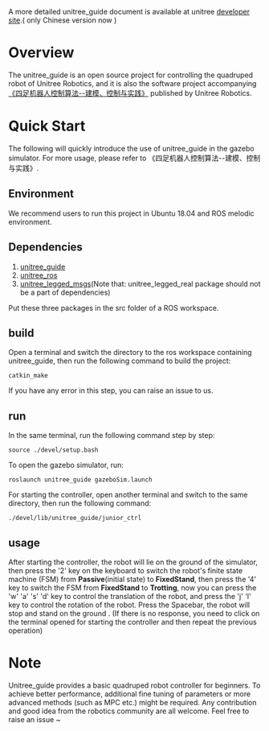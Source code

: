 A more detailed unitree_guide document is available at unitree [developer site](https://support.unitree.com/home/zh/Algorithm_Practice).( only Chinese version now )

# Overview

The unitree_guide is an open source project for controlling the quadruped robot of Unitree Robotics, and it is also the software project accompanying [《四足机器人控制算法--建模、控制与实践》](https://detail.tmall.com/item.htm?spm=a212k0.12153887.0.0.5487687dBgiovR&id=704510718152) published by Unitree Robotics.

# Quick Start
The following will quickly introduce the use of unitree_guide in the gazebo simulator. For more usage, please refer to 《四足机器人控制算法--建模、控制与实践》.
## Environment
We recommend users to run this project in Ubuntu 18.04 and ROS melodic environment.
## Dependencies
1. [unitree_guide](https://github.com/unitreerobotics/unitree_guide)<br>
2. [unitree_ros](https://github.com/unitreerobotics/unitree_ros)<br>
3. [unitree_legged_msgs](https://github.com/unitreerobotics/unitree_ros_to_real)(Note that: unitree_legged_real package should not be a part of dependencies)<br>

Put these three packages in the src folder of a ROS workspace.

## build
Open a terminal and switch the directory to the ros workspace containing unitree_guide,  then run the following command to build the project:
```
catkin_make
```
If you have any error in this step, you can raise an issue to us.
## run
In the same terminal, run the following command step by step:
```
source ./devel/setup.bash
```
To open the gazebo simulator, run:
```
roslaunch unitree_guide gazeboSim.launch 
```

For starting the controller, open another terminal and switch to the same directory,  then run the following command:
```
./devel/lib/unitree_guide/junior_ctrl
```

## usage
After starting the controller,  the robot will lie on the ground of the simulator, then press the '2' key on the keyboard to switch the robot's finite state machine (FSM) from **Passive**(initial state) to **FixedStand**,  then press the '4' key to switch the FSM from **FixedStand** to **Trotting**, now you can press the 'w' 'a' 's' 'd' key to control the translation of the robot, and press the 'j' 'l' key to control the rotation of the robot. Press the Spacebar, the robot will stop and stand on the ground
. (If there is no response, you need to click on the terminal opened for starting the controller and then repeat the previous operation)

# Note
Unitree_guide provides a basic quadruped robot controller for beginners. To achieve better performance, additional fine tuning of parameters or more advanced methods (such as MPC etc.) might be required. Any contribution and good idea from the robotics community are all welcome. Feel free to raise an issue ~ <br>
